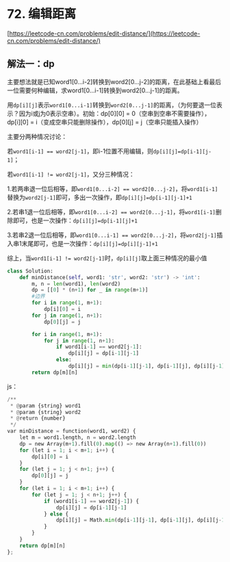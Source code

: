 # 72. 编辑距离

[https://leetcode-cn.com/problems/edit-distance/](https://leetcode-cn.com/problems/edit-distance/)

## 解法一：dp

主要想法就是已知word1\[0…i-2\]转换到word2\[0…j-2\]的距离，在此基础上看最后一位需要何种编辑，求word1\[0…i-1\]转换到word2\[0…j-1\]的距离。

用`dp[i][j]`表示`word1[0...i-1]`转换到`word2[0...j-1]`的距离，（为何要退一位表示？因为i或j为0表示空串）。初始：dp\[0\]\[0\] = 0（空串到空串不需要操作），dp\[i\]\[0\] = i（变成空串只能删除操作），dp\[0\]\[j\] = j（空串只能插入操作）

主要分两种情况讨论：

若`word1[i-1] == word2[j-1]`，即i-1位置不用编辑，则`dp[i][j]=dp[i-1][j-1]`；

若`word1[i-1] != word2[j-1]`，又分三种情况：

1.若两串退一位后相等，即`word1[0...i-2] == word2[0...j-2]`，将`word1[i-1]`替换为`word2[j-1]`即可，多出一次操作，即`dp[i][j]=dp[i-1][j-1]+1`

2.若串1退一位后相等，即`word1[0...i-2] == word2[0...j-1]`，将`word1[i-1]`删除即可，也是一次操作：`dp[i][j]=dp[i-1][j]+1`

3.若串2退一位后相等，即`word1[0...i-1] == word2[0...j-2]`，将`word2[j-1]`插入串1末尾即可，也是一次操作：`dp[i][j]=dp[i][j-1]+1`

综上，当`word1[i-1] != word2[j-1]`时，`dp[i][j]`取上面三种情况的最小值

```python
class Solution:
    def minDistance(self, word1: 'str', word2: 'str') -> 'int':
        m, n = len(word1), len(word2)
        dp = [[0] * (n+1) for _ in range(m+1)]
        #边界
        for i in range(1, m+1):
            dp[i][0] = i
        for j in range(1, n+1):
            dp[0][j] = j

        for i in range(1, m+1):
            for j in range(1, n+1):
                if word1[i-1] == word2[j-1]:
                    dp[i][j] = dp[i-1][j-1]
                else:
                    dp[i][j] = min(dp[i-1][j-1], dp[i-1][j], dp[i][j-1]) + 1 
        return dp[m][n]
```

js：

```python
/**
 * @param {string} word1
 * @param {string} word2
 * @return {number}
 */
var minDistance = function(word1, word2) {
    let m = word1.length, n = word2.length
    dp = new Array(m+1).fill(0).map(() => new Array(n+1).fill(0))
    for (let i = 1; i < m+1; i++) {
        dp[i][0] = i
    }
    for (let j = 1; j < n+1; j++) {
        dp[0][j] = j
    }
    for (let i = 1; i < m+1; i++) {
        for (let j = 1; j < n+1; j++) {
            if (word1[i-1] == word2[j-1]) {
                dp[i][j] = dp[i-1][j-1]
            } else {
                dp[i][j] = Math.min(dp[i-1][j-1], dp[i-1][j], dp[i][j-1]) + 1
            }
        }
    }
    return dp[m][n]
};
```

